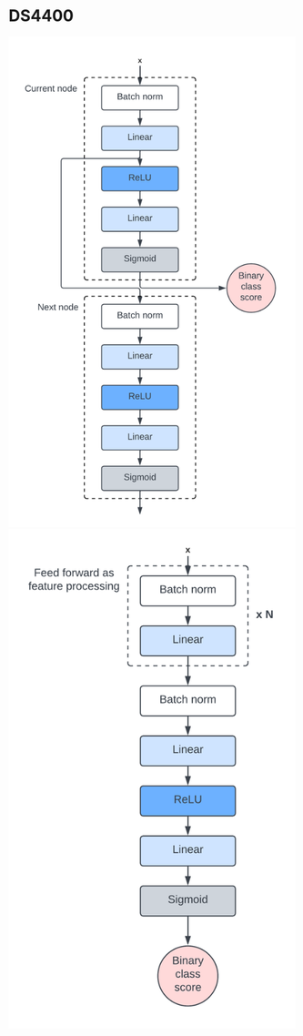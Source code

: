 # DS4400
<img src="./Final_Project/FeedForward.png" alt="Feed Forward"/> <img src="./Final_Project/Deep Network.png" alt="Feed Forward"/>
